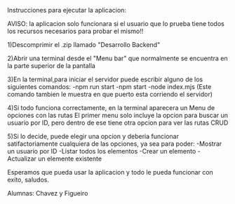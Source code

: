 Instrucciones para ejecutar la aplicacion:

AVISO: la aplicacion solo funcionara si el usuario que lo prueba tiene todos los recursos necesarios para probar el mismo!!

1)Descomprimir el .zip llamado "Desarrollo Backend"

2)Abrir una terminal desde el "Menu bar" que normalmente se encuentra en la parte superior de la pantalla

3)En la terminal,para iniciar el servidor puede escribir alguno de los siguientes comandos: -npm run start -npm start -node index.mjs (Este comando tambien le muestra en que puerto esta corriendo el servidor)

4)Si todo funciona correctamente, en la terminal aparecera un Menu de opciones con las rutas El primer menu solo incluye la opcion para buscar un usuario por ID, pero dentro de ese tiene otra opcion para ver las rutas CRUD

5)Si lo decide, puede elegir una opcion y deberia funcionar satifactoriamente cualquiera de las opciones, ya sea para poder: -Mostrar un usuario por ID -Listar todos los elementos -Crear un elemento -Actualizar un elemente existente

Esperamos que pueda usar la aplicacion y todo le pueda funcionar con exito, saludos.

Alumnas: Chavez y Figueiro
